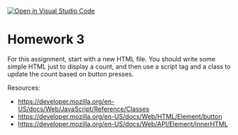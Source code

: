 [![Open in Visual Studio Code](https://classroom.github.com/assets/open-in-vscode-c66648af7eb3fe8bc4f294546bfd86ef473780cde1dea487d3c4ff354943c9ae.svg)](https://classroom.github.com/online_ide?assignment_repo_id=8524110&assignment_repo_type=AssignmentRepo)
# Homework 3

For this assignment, start with a new HTML file. You should write some simple HTML just to display a count, and then use a script tag and a class to update the count based on button presses.

Resources:
- https://developer.mozilla.org/en-US/docs/Web/JavaScript/Reference/Classes
- https://developer.mozilla.org/en-US/docs/Web/HTML/Element/button
- https://developer.mozilla.org/en-US/docs/Web/API/Element/innerHTML
